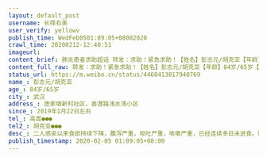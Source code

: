 ```yaml
---
layout: default_post
username: 长择右美
user_verify: yellowv
publish_time: WedFeb0501:09:05+08002020
crawl_time: 20200212-12:40:51
imageurl: 
content_brief: 肺炎患者求助超话 转发：求助！紧急求助！【姓名】彭志元/胡克亚【年龄】84岁/65岁【所在城市】武汉【所在小区、社区】唐家墩新村社区，香港路浅水湾小区【患病时间】2019年1月22日左右【联系方式】高嵩●●●【其他紧急联系人】胡克亚●●●【病情描述】二人感染以来食欲持续 ...全文
content_full_raw: 转发：求助！紧急求助！【姓名】彭志元/胡克亚【年龄】84岁/65岁【所在城市】武汉【所在小区、社区】唐家墩新村社区，香港路浅水湾小区【患病时间】2019年1月22日左右【联系方式】高嵩●●●【其他紧急联系人】胡克亚●●●【病情描述】二人感染以来食欲持续下降，腹泻严重，呕吐严重，咳嗽严重，已经连续多日未进食。昨日已在长航医院确诊感染新冠病毒肺炎，但因没有发热症状被医院拒收，仅仅开药要求回家自我隔离。二人年老体弱，肠道反应严重，药物根本无法下咽，加上连日水米不进，现在病情危重，已经无法再坚持了。现在我们全家恳请社会帮助，能够将她们二人收治入院，及时接受系统科学的治疗。跪谢各位的帮助！
status_url: https://m.weibo.cn/status/4468413017940769
name_: 彭志元/胡克亚
age_: 84岁/65岁
city_: 武汉
address_: 唐家墩新村社区，香港路浅水湾小区
since_: 2019年1月22日左右
tel_: 高嵩●●●
tel2_: 胡克亚●●●
desc_: 二人感染以来食欲持续下降，腹泻严重，呕吐严重，咳嗽严重，已经连续多日未进食。昨日已在长航医院确诊感染新冠病毒肺炎，但因没有发热症状被医院拒收，仅仅开药要求回家自我隔离。二人年老体弱，肠道反应严重，药物根本无法下咽，加上连日水米不进，现在病情危重，已经无法再坚持了。现在我们全家恳请社会帮助，能够将她们二人收治入院，及时接受系统科学的治疗。跪谢各位的帮助！
publish_timestamp: 2020-02-05 01:09:05+08:00
---
```


